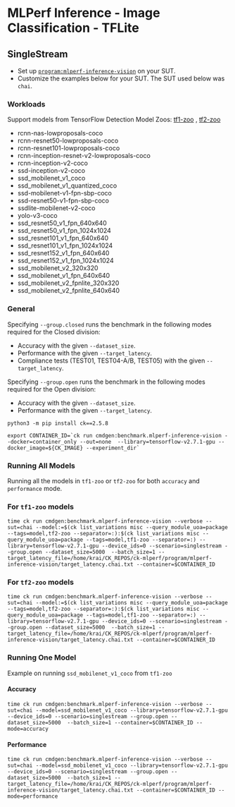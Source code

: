 # MLPerf Inference - Image Classification - TFLite

## SingleStream

- Set up [`program:mlperf-inference-vision`](https://github.com/krai/ck-mlperf/blob/master/program/mlperf-inference-vision/README.md) on your SUT.
- Customize the examples below for your SUT. The SUT used below was `chai`.

### Workloads
Support models from TensorFlow Detection Model Zoos: [tf1-zoo](https://github.com/tensorflow/models/blob/master/research/object_detection/g3doc/tf1_detection_zoo.md) , [tf2-zoo](https://github.com/tensorflow/models/blob/master/research/object_detection/g3doc/)

- rcnn-nas-lowproposals-coco
- rcnn-resnet50-lowproposals-coco
- rcnn-resnet101-lowproposals-coco
- rcnn-inception-resnet-v2-lowproposals-coco
- rcnn-inception-v2-coco
- ssd-inception-v2-coco
- ssd_mobilenet_v1_coco
- ssd_mobilenet_v1_quantized_coco
- ssd-mobilenet-v1-fpn-sbp-coco
- ssd-resnet50-v1-fpn-sbp-coco
- ssdlite-mobilenet-v2-coco
- yolo-v3-coco
- ssd_resnet50_v1_fpn_640x640
- ssd_resnet50_v1_fpn_1024x1024
- ssd_resnet101_v1_fpn_640x640
- ssd_resnet101_v1_fpn_1024x1024
- ssd_resnet152_v1_fpn_640x640
- ssd_resnet152_v1_fpn_1024x1024
- ssd_mobilenet_v2_320x320
- ssd_mobilenet_v1_fpn_640x640
- ssd_mobilenet_v2_fpnlite_320x320
- ssd_mobilenet_v2_fpnlite_640x640

### General

Specifying `--group.closed` runs the benchmark in the following modes required for the Closed division:
- Accuracy with the given `--dataset_size`.
- Performance with the given `--target_latency`.
- Compliance tests (TEST01, TEST04-A/B, TEST05) with the given `--target_latency`.

Specifying `--group.open` runs the benchmark in the following modes required for the Open division:
- Accuracy with the given `--dataset_size`.
- Performance with the given `--target_latency`.

```
python3 -m pip install ck==2.5.8

export CONTAINER_ID=`ck run cmdgen:benchmark.mlperf-inference-vision --docker=container_only --out=none  --library=tensorflow-v2.7.1-gpu --docker_image=${CK_IMAGE} --experiment_dir`
```

### Running All Models 

Running all the models in `tf1-zoo` or `tf2-zoo` for both `accuracy` and `performance` mode. 

### For `tf1-zoo` models
```
time ck run cmdgen:benchmark.mlperf-inference-vision --verbose --sut=chai --model:=$(ck list_variations misc --query_module_uoa=package --tags=model,tf2-zoo --separator=:):$(ck list_variations misc --query_module_uoa=package --tags=model,tf1-zoo --separator=:) --library=tensorflow-v2.7.1-gpu --device_ids=0 --scenario=singlestream --group.open --dataset_size=5000  --batch_size=1 --target_latency_file=/home/krai/CK_REPOS/ck-mlperf/program/mlperf-inference-vision/target_latency.chai.txt --container=$CONTAINER_ID
```

### For `tf2-zoo` models
```
time ck run cmdgen:benchmark.mlperf-inference-vision --verbose --sut=chai --model:=$(ck list_variations misc --query_module_uoa=package --tags=model,tf2-zoo --separator=:):$(ck list_variations misc --query_module_uoa=package --tags=model,tf1-zoo --separator=:) --library=tensorflow-v2.7.1-gpu --device_ids=0 --scenario=singlestream --group.open --dataset_size=5000  --batch_size=1 --target_latency_file=/home/krai/CK_REPOS/ck-mlperf/program/mlperf-inference-vision/target_latency.chai.txt --container=$CONTAINER_ID
```

### Running One Model

Example on running `ssd_mobilenet_v1_coco` from `tf1-zoo`

#### Accuracy
```
time ck run cmdgen:benchmark.mlperf-inference-vision --verbose --sut=chai --model=ssd_mobilenet_v1_coco --library=tensorflow-v2.7.1-gpu --device_ids=0 --scenario=singlestream --group.open --dataset_size=5000  --batch_size=1 --container=$CONTAINER_ID --mode=accuracy
```

#### Performance
```
time ck run cmdgen:benchmark.mlperf-inference-vision --verbose --sut=chai --model=ssd_mobilenet_v1_coco --library=tensorflow-v2.7.1-gpu --device_ids=0 --scenario=singlestream --group.open --dataset_size=5000  --batch_size=1 --target_latency_file=/home/krai/CK_REPOS/ck-mlperf/program/mlperf-inference-vision/target_latency.chai.txt --container=$CONTAINER_ID --mode=performance
```

<!-- #### Compliance
```
time ck run cmdgen:benchmark.mlperf-inference-vision --verbose --sut=chai --model=ssd_mobilenet_v1_coco --library=tensorflow-v2.7.1-gpu --device_ids=0 --scenario=singlestream --group.open --dataset_size=5000  --batch_size=1 --target_latency_file=/home/krai/CK_REPOS/ck-mlperf/program/mlperf-inference-vision/target_latency.chai.txt --container=$CONTAINER_ID --compliance,=TEST04-A,TEST04-B,TEST05,TEST01
``` -->